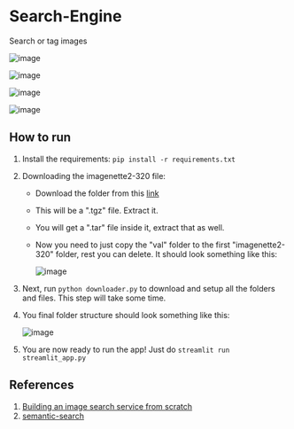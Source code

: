 # Search-Engine
Search or tag images

![image](https://github.com/Abhiswain97/Search-Engine/assets/54038552/b660fe63-faaf-4f45-afe0-f2082bc14cb1)

![image](https://github.com/Abhiswain97/Search-Engine/assets/54038552/91baa77c-ed1c-4db0-9215-5918e416de4c)

![image](https://github.com/Abhiswain97/Search-Engine/assets/54038552/910039de-bd9e-4189-9636-fc3b35b10be7)

![image](https://github.com/Abhiswain97/Search-Engine/assets/54038552/0ac91139-aa91-4cd1-8914-092533a04a52)

## How to run

1. Install the requirements: `pip install -r requirements.txt`
2. Downloading the imagenette2-320 file:
   - Download the folder from this [link](https://s3.amazonaws.com/fast-ai-imageclas/imagenette2-320.tgz)
   - This will be a ".tgz" file. Extract it.
   - You will get a ".tar" file inside it, extract that as well.
   - Now you need to just copy the "val" folder to the first "imagenette2-320" folder, rest you can delete. It should look something like this:
  
     ![image](https://github.com/Abhiswain97/Search-Engine/assets/54038552/df6c0e39-a007-4f9e-aae5-05c4bbefd6c5)
3. Next, run `python downloader.py` to download and setup all the folders and files. This step will take some time.
4. You final folder structure should look something like this:

   ![image](https://github.com/Abhiswain97/Search-Engine/assets/54038552/dc6b1b7d-2ff1-43b5-80cb-3d2ac71fa7fa)

5. You are now ready to run the app! Just do `streamlit run streamlit_app.py`

## References

1. [Building an image search service from scratch](https://blog.insightdatascience.com/the-unreasonable-effectiveness-of-deep-learning-representations-4ce83fc663cf)
2. [semantic-search](https://github.com/hundredblocks/semantic-search)
